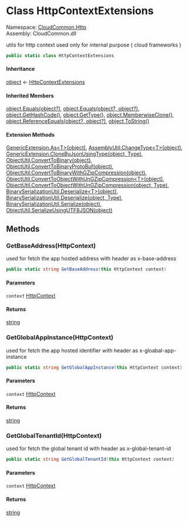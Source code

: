 #  Class HttpContextExtensions

Namespace: [CloudCommon.Http](CloudCommon.Http.md)  
Assembly: CloudCommon.dll  

utils for http context used only for internal purpose ( cloud frameworks )

```csharp
public static class HttpContextExtensions
```

#### Inheritance

[object](https://learn.microsoft.com/dotnet/api/system.object) ← 
[HttpContextExtensions](CloudCommon.Http.HttpContextExtensions.md)

#### Inherited Members

[object.Equals\(object?\)](https://learn.microsoft.com/dotnet/api/system.object.equals\#system\-object\-equals\(system\-object\)), 
[object.Equals\(object?, object?\)](https://learn.microsoft.com/dotnet/api/system.object.equals\#system\-object\-equals\(system\-object\-system\-object\)), 
[object.GetHashCode\(\)](https://learn.microsoft.com/dotnet/api/system.object.gethashcode), 
[object.GetType\(\)](https://learn.microsoft.com/dotnet/api/system.object.gettype), 
[object.MemberwiseClone\(\)](https://learn.microsoft.com/dotnet/api/system.object.memberwiseclone), 
[object.ReferenceEquals\(object?, object?\)](https://learn.microsoft.com/dotnet/api/system.object.referenceequals), 
[object.ToString\(\)](https://learn.microsoft.com/dotnet/api/system.object.tostring)

#### Extension Methods

[GenericExtension.As<T\>\(object\)](CloudCommon.Extensions.GenericExtension.md\#CloudCommon\_Extensions\_GenericExtension\_As\_\_1\_System\_Object\_), 
[AssemblyUtil.ChangeType<T\>\(object\)](CloudCommon.Utils.AssemblyUtil.md\#CloudCommon\_Utils\_AssemblyUtil\_ChangeType\_\_1\_System\_Object\_), 
[GenericExtension.CloneByJsonUsingType\(object, Type\)](CloudCommon.Extensions.GenericExtension.md\#CloudCommon\_Extensions\_GenericExtension\_CloneByJsonUsingType\_System\_Object\_System\_Type\_), 
[ObjectUtil.ConvertToBinary\(object\)](CloudCommon.Utils.ObjectUtil.md\#CloudCommon\_Utils\_ObjectUtil\_ConvertToBinary\_System\_Object\_), 
[ObjectUtil.ConvertToBinaryProtoBuf\(object\)](CloudCommon.Utils.ObjectUtil.md\#CloudCommon\_Utils\_ObjectUtil\_ConvertToBinaryProtoBuf\_System\_Object\_), 
[ObjectUtil.ConvertToBinaryWithGZipCompression\(object\)](CloudCommon.Utils.ObjectUtil.md\#CloudCommon\_Utils\_ObjectUtil\_ConvertToBinaryWithGZipCompression\_System\_Object\_), 
[ObjectUtil.ConvertToObjectWithUnGZipCompression<T\>\(object\)](CloudCommon.Utils.ObjectUtil.md\#CloudCommon\_Utils\_ObjectUtil\_ConvertToObjectWithUnGZipCompression\_\_1\_System\_Object\_), 
[ObjectUtil.ConvertToObjectWithUnGZipCompression\(object, Type\)](CloudCommon.Utils.ObjectUtil.md\#CloudCommon\_Utils\_ObjectUtil\_ConvertToObjectWithUnGZipCompression\_System\_Object\_System\_Type\_), 
[BinarySerializationUtil.Deserialize<T\>\(object\)](CloudCommon.Utils.BinarySerializationUtil.md\#CloudCommon\_Utils\_BinarySerializationUtil\_Deserialize\_\_1\_System\_Object\_), 
[BinarySerializationUtil.Deserialize\(object, Type\)](CloudCommon.Utils.BinarySerializationUtil.md\#CloudCommon\_Utils\_BinarySerializationUtil\_Deserialize\_System\_Object\_System\_Type\_), 
[BinarySerializationUtil.Serialize\(object\)](CloudCommon.Utils.BinarySerializationUtil.md\#CloudCommon\_Utils\_BinarySerializationUtil\_Serialize\_System\_Object\_), 
[ObjectUtil.SerializeUsingUTF8JSON\(object\)](CloudCommon.Utils.ObjectUtil.md\#CloudCommon\_Utils\_ObjectUtil\_SerializeUsingUTF8JSON\_System\_Object\_)

## Methods

###  GetBaseAddress\(HttpContext\)

used for fetch the app hosted address with header as x-base-address

```csharp
public static string GetBaseAddress(this HttpContext context)
```

#### Parameters

`context` [HttpContext](https://learn.microsoft.com/dotnet/api/microsoft.aspnetcore.http.httpcontext)

#### Returns

 [string](https://learn.microsoft.com/dotnet/api/system.string)

###  GetGlobalAppInstance\(HttpContext\)

used for fetch the app hosted identifier with header as x-gloabal-app-instance

```csharp
public static string GetGlobalAppInstance(this HttpContext context)
```

#### Parameters

`context` [HttpContext](https://learn.microsoft.com/dotnet/api/microsoft.aspnetcore.http.httpcontext)

#### Returns

 [string](https://learn.microsoft.com/dotnet/api/system.string)

###  GetGlobalTenantId\(HttpContext\)

used for fetch the global tenant id with header as x-global-tenant-id

```csharp
public static string GetGlobalTenantId(this HttpContext context)
```

#### Parameters

`context` [HttpContext](https://learn.microsoft.com/dotnet/api/microsoft.aspnetcore.http.httpcontext)

#### Returns

 [string](https://learn.microsoft.com/dotnet/api/system.string)


